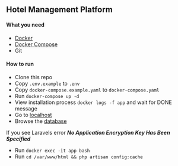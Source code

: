 ## Hotel Management Platform
#### What you need
- [Docker](https://www.docker.com/)
- [Docker Compose](https://docs.docker.com/compose/install/)
- Git

#### How to run

- Clone this repo
- Copy `.env.example` to `.env`
- Copy `docker-compose.example.yaml` to `docker-compose.yaml`
- Run `docker-compose up -d`
- View installation process `docker logs -f app` and wait for DONE message
- Go to [localhost](localhost)
- Browse the [database](localhost:90)

If you see Laravels error ***No Application Encryption Key Has Been Specified***
- Run `docker exec -it app bash`
- Run `cd /var/www/html && php artisan config:cache`
